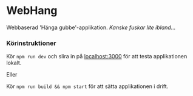 # WebHang

Webbaserad 'Hänga gubbe'-applikation.
*Kanske fuskar lite ibland...*


### Körinstruktioner
Kör `npm run dev` och slira in på [localhost:3000](http://localhost:3000) för att testa applikationen lokalt.

Eller

Kör `npm run build && npm start` för att sätta applikationen i drift.

